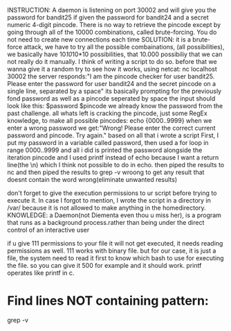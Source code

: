 INSTRUCTION:
A daemon is listening on port 30002 and will give you the password for bandit25 if given the password for bandit24 and a secret numeric 4-digit pincode. There is no way to retrieve the pincode except by going through all of the 10000 combinations, called brute-forcing.
You do not need to create new connections each time
SOLUTION:
it is a brute-force attack, we have to try all the possible combainations, (all possibilities), we basically have 10*10*10*10 possibilities, that 10.000 possibiliy that we can not really do it manually. I think of writing a script to do so.
before that we wanna give it a random try to see how it works,
using netcat:
nc localhost 30002
the server responds:"I am the pincode checker for user bandit25. Please enter the password for user bandit24 and the secret pincode on a single line, separated by a space"   its basically prompting for the previously fond password as well as a pincode seperated by space
the input should look like this:
$password $pincode
we already know the password from the past challenge. all whats left is cracking the pincode, just some RegEx knowledge, to make all possible pincodes:
echo {0000..9999}
when we enter a wrong password we get:"Wrong! Please enter the correct current password and pincode. Try again."
 based on all that i wrote a script 
First, I put my password in a variable called password,
then used a for loop in range 0000..9999 and all i did is printed the password alongside the iteration pincode and I used printf instead of echo because I want a return line(the \n) which I think not possible to do in echo.
then piped the results to nc and then piped the results to grep -v wroong to get any result that doesnt contain the word wrong(eliminate unwanted results)

don't forget to give the execution permissions to ur script before trying to execute it. In case I forgot to mention, I wrote the script in a directory in /var/ because it is not allowed to make anything in the homedirectory.
KNOWLEDGE:
a Daemon(not Diementa even thou u miss her), is a program that runs as a background process.rather than being under the direct control of an interactive user

if u give 111 permissions to your file it will not get executed, it needs reading permissions as well. 111 works with binary file. but for our case, it is just a file, the system need to read it first to know which bash to use for executing the file. so you can give it 500 for example and it should work.
printf operates like printf in c.

# Find lines NOT containing pattern:
grep -v <pattern> <file>

